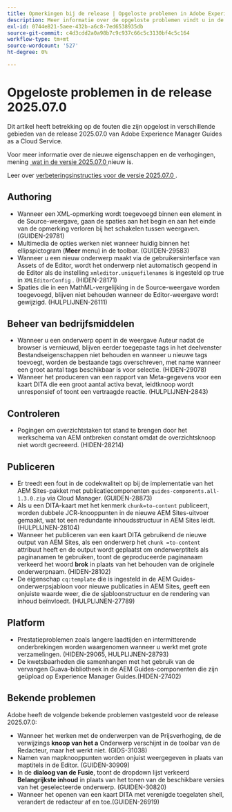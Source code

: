```yaml
---
title: Opmerkingen bij de release | Opgeloste problemen in Adobe Experience Manager Guides, release 2025.07.0
description: Meer informatie over de opgeloste problemen vindt u in de release 2025.07.0 van Adobe Experience Manager Guides as a Cloud Service.
exl-id: 0744e821-5aee-432b-a6c8-7ed6538935db
source-git-commit: c4d3cdd2a0a98b7c9c937c66c5c3130bf4c5c164
workflow-type: tm+mt
source-wordcount: '527'
ht-degree: 0%

---
```


# Opgeloste problemen in de release 2025.07.0

Dit artikel heeft betrekking op de fouten die zijn opgelost in verschillende gebieden van de release 2025.07.0 van Adobe Experience Manager Guides as a Cloud Service.

Voor meer informatie over de nieuwe eigenschappen en de verhogingen, mening [&#x200B; wat in de versie 2025.07.0 &#x200B;](whats-new-2025-07-0.md) nieuw is.

Leer over [&#x200B; verbeteringsinstructies voor de versie 2025.07.0 &#x200B;](upgrade-instructions-2025-07-0.md).

## Authoring

- Wanneer een XML-opmerking wordt toegevoegd binnen een element in de Source-weergave, gaan de spaties aan het begin en aan het einde van de opmerking verloren bij het schakelen tussen weergaven. (GUIDEN-29781)
- Multimedia de opties werken niet wanneer huidig binnen het ellipspictogram (**Meer** menu) in de toolbar. (GUIDEN-29583)
- Wanneer u een nieuw onderwerp maakt via de gebruikersinterface van Assets of de Editor, wordt het onderwerp niet automatisch geopend in de Editor als de instelling `xmleditor.uniquefilenames` is ingesteld op true in `XMLEditorConfig` . (HIDEN-28171)
- Spaties die in een MathML-vergelijking in de Source-weergave worden toegevoegd, blijven niet behouden wanneer de Editor-weergave wordt gewijzigd. (HULPLIJNEN-26111)

## Beheer van bedrijfsmiddelen

- Wanneer u een onderwerp opent in de weergave Auteur nadat de browser is vernieuwd, blijven eerder toegepaste tags in het deelvenster Bestandseigenschappen niet behouden en wanneer u nieuwe tags toevoegt, worden de bestaande tags overschreven, met name wanneer een groot aantal tags beschikbaar is voor selectie. (HIDEN-29078)
- Wanneer het produceren van een rapport van Meta-gegevens voor een kaart DITA die een groot aantal activa bevat, leidt **&#x200B;**&#x200B;knoop wordt unresponsief of toont een vertraagde reactie. (HULPLIJNEN-2843)

## Controleren

- Pogingen om overzichtstaken tot stand te brengen door het werkschema van AEM ontbreken constant omdat de overzichtsknoop niet wordt gecreeerd. (HIDEN-28214)

## Publiceren

- Er treedt een fout in de codekwaliteit op bij de implementatie van het AEM Sites-pakket met publicatiecomponenten `guides-components.all-1.3.0.zip` via Cloud Manager. (GUIDEN-28873)
- Als u een DITA-kaart met het kenmerk `chunk=to-content` publiceert, worden dubbele JCR-knooppunten in de nieuwe AEM Sites-uitvoer gemaakt, wat tot een redundante inhoudsstructuur in AEM Sites leidt. (HULPLIJNEN-28104)
- Wanneer het publiceren van een kaart DITA gebruikend de nieuwe output van AEM Sites, als een onderwerp het `chunk =to-content` attribuut heeft en de output wordt geplaatst om onderwerptitels als paginanamen te gebruiken, toont de geproduceerde paginanaam verkeerd het woord **brok** in plaats van het behouden van de originele onderwerpnaam. (HIDEN-28102)
- De eigenschap `cq:template` die is ingesteld in de AEM Guides-onderwerpsjabloon voor nieuwe publicaties in AEM Sites, geeft een onjuiste waarde weer, die de sjabloonstructuur en de rendering van inhoud beïnvloedt. (HULPLIJNEN-27789)


## Platform

- Prestatieproblemen zoals langere laadtijden en intermitterende onderbrekingen worden waargenomen wanneer u werkt met grote verzamelingen. (HIDEN-29065, HULPLIJNEN-28793)
- De kwetsbaarheden die samenhangen met het gebruik van de vervangen Guava-bibliotheek in de AEM Guides-componenten die zijn geüpload op Experience Manager Guides.(HIDEN-27402)

## Bekende problemen

Adobe heeft de volgende bekende problemen vastgesteld voor de release 2025.07.0:

- Wanneer het werken met de onderwerpen van de Prijsverhoging, de de verwijzings **knoop van het a** Onderwerp verschijnt in de toolbar van de Redacteur, maar het werkt niet. (GIDS-31038)
- Namen van mapknooppunten worden onjuist weergegeven in plaats van maptitels in de Editor. (GUIDEN-30909)
- In de **dialoog van de Fusie**, toont de dropdown lijst verkeerd **Belangrijkste inhoud** in plaats van het tonen van de beschikbare versies van het geselecteerde onderwerp. (GUIDEN-30820)
- Wanneer het openen van een kaart DITA met verenigde toegelaten shell, verandert de redacteur af en toe.(GUIDEN-26919)
